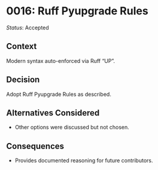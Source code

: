 # 0016: Ruff Pyupgrade Rules

*Status*: Accepted

## Context
Modern syntax auto-enforced via Ruff “UP”.

## Decision
Adopt Ruff Pyupgrade Rules as described.

## Alternatives Considered
- Other options were discussed but not chosen.

## Consequences
- Provides documented reasoning for future contributors.
